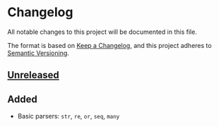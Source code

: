 # Changelog

All notable changes to this project will be documented in this file.

The format is based on [Keep a Changelog](https://keepachangelog.com/en/1.0.0/),
and this project adheres to [Semantic Versioning](https://semver.org/spec/v2.0.0.html).

## [Unreleased]

## Added

- Basic parsers: `str`, `re`, `or`, `seq`, `many`

[unreleased]: https://github.com/unleashy/vahv/compare/v0.1.0...HEAD
